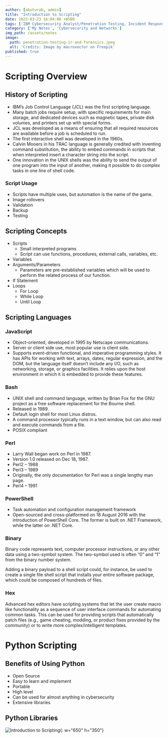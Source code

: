 ```yaml
---
author: [abuturab, admin]
title: "Introduction to Scripting"
date: 2023-03-23 16:04:00 +0500
tags: ['IBM Cybersecurity Analyst/Penetration Testing, Incident Response and Forensics']
category: ['My Notes', 'Cybersecurity and Networks']
img_path: /assets/notes
image:
  path: penetration-testing-ir-and-forensics.jpeg
  alt: 'Credits: Image by macrovector on Freepik'
published: true
---
```


# **Scripting Overview**

## **History of Scripting**

- IBM’s Job Control Language (JCL) was the first scripting language.
- Many batch jobs require setup, with specific requirements for main storage, and dedicated devices such as magnetic tapes, private disk volumes, and printers set up with special forms.
- JCL was developed as a means of ensuring that all required resources are available before a job is scheduled to run.
- The first interactive shell was developed in the 1960s.
- Calvin Mooers in his TRAC language is generally credited with inventing command substitution, the ability to embed commands in scripts that when interpreted insert a character string into the script.
- One innovation in the UNIX shells was the ability to send the output of one program into the input of another, making it possible to do complex tasks in one line of shell code.

### Script Usage

- Scripts have multiple uses, but automation is the name of the game.
- Image rollovers
- Validation
- Backup
- Testing

## **Scripting Concepts**

- Scripts
	- Small interpreted programs
	- Script can use functions, procedures, external calls, variables, etc.
- Variables
- Arguments/Parameters
	- Parameters are pre-established variables which will be used to perform the related process of our function.
- If Statement
- Loops
	- For Loop
	- While Loop
	- Until Loop

## **Scripting Languages**

### JavaScript

- Object-oriented, developed in 1995 by Netscape communications.
- Server or client side use, most popular use is client side.
- Supports event-driven functional, and imperative programming styles. It has APIs for working with text, arrays, dates, regular expression, and the DOM, but the language itself doesn’t include any I/O, such as networking, storage, or graphics facilities. It relies upon the host environment in which it is embedded to provide these features.

### Bash

- UNIX shell and command language, written by Brian Fox for the GNU project as a free software replacement for the Bourne shell.
- Released in 1989.
- Default login shell for most Linux distros.
- A command processor typically runs in a text window, but can also read and execute commands from a file.
- POSIX compliant

### Perl

- Larry Wall began work on Perl in 1987.
- Version 1.0 released on Dec 18, 1987.
- Perl2 – 1988
- Perl3 – 1989
- Originally, the only documentation for Perl was a single lengthy man page.
- Perl4 – 1991

### PowerShell

- Task automation and configuration management framework
- Open-sourced and cross-platformed on 18 August 2016 with the introduction of PowerShell Core. The former is built on .NET Framework, while the latter on .NET Core.

### Binary
  
  Binary code represents text, computer processor instructions, or any other data using a two-symbol system. The two-symbol used is often “0” and “1” from the binary number system.
  
  Adding a binary payload to a shell script could, for instance, be used to create a single file shell script that installs your entire software package, which could be composed of hundreds of files.

### Hex
  
  Advanced hex editors have scripting systems that let the user create macro like functionality as a sequence of user interface commands for automating common tasks. This can be used for providing scripts that automatically patch files (e.g., game cheating, modding, or product fixes provided by the community) or to write more complex/intelligent templates.

# **Python Scripting**

## **Benefits of Using Python**
- Open Source
- Easy to learn and implement
- Portable
- High level
- Can be used for almost anything in cybersecurity
- Extensive libraries
## **Python Libraries**
  
  ![Introduction to Scripting](Introduction%20to%20Scripting.png){: w="650" h="350"}